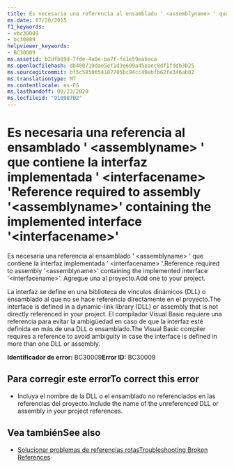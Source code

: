 ```yaml
---
title: Es necesaria una referencia al ensamblado ' <assemblyname> ' que contiene la interfaz implementada ' <interfacename> '
ms.date: 07/20/2015
f1_keywords:
- vbc30009
- bc30009
helpviewer_keywords:
- BC30009
ms.assetid: b2dfb89d-7fde-4a8e-ba7f-fe1e59eabaca
ms.openlocfilehash: db480719dae5ef1d3e699a45eaec8df1fddb3b25
ms.sourcegitcommit: bf5c5850654187705bc94cc40ebfb62fe346ab02
ms.translationtype: MT
ms.contentlocale: es-ES
ms.lasthandoff: 09/23/2020
ms.locfileid: "91098702"
---
```

# <a name="reference-required-to-assembly-assemblyname-containing-the-implemented-interface-interfacename"></a><span data-ttu-id="0d271-102">Es necesaria una referencia al ensamblado ' \<assemblyname> ' que contiene la interfaz implementada ' \<interfacename> '</span><span class="sxs-lookup"><span data-stu-id="0d271-102">Reference required to assembly '\<assemblyname>' containing the implemented interface '\<interfacename>'</span></span>

<span data-ttu-id="0d271-103">Es necesaria una referencia al ensamblado ' \<assemblyname> ' que contiene la interfaz implementada ' \<interfacename> '.</span><span class="sxs-lookup"><span data-stu-id="0d271-103">Reference required to assembly '\<assemblyname>' containing the implemented interface '\<interfacename>'.</span></span> <span data-ttu-id="0d271-104">Agregue una al proyecto.</span><span class="sxs-lookup"><span data-stu-id="0d271-104">Add one to your project.</span></span>  
  
 <span data-ttu-id="0d271-105">La interfaz se define en una biblioteca de vínculos dinámicos (DLL) o ensamblado al que no se hace referencia directamente en el proyecto.</span><span class="sxs-lookup"><span data-stu-id="0d271-105">The interface is defined in a dynamic-link library (DLL) or assembly that is not directly referenced in your project.</span></span> <span data-ttu-id="0d271-106">El compilador Visual Basic requiere una referencia para evitar la ambigüedad en caso de que la interfaz esté definida en más de una DLL o ensamblado.</span><span class="sxs-lookup"><span data-stu-id="0d271-106">The Visual Basic compiler requires a reference to avoid ambiguity in case the interface is defined in more than one DLL or assembly.</span></span>  
  
 <span data-ttu-id="0d271-107">**Identificador de error:** BC30009</span><span class="sxs-lookup"><span data-stu-id="0d271-107">**Error ID:** BC30009</span></span>  
  
## <a name="to-correct-this-error"></a><span data-ttu-id="0d271-108">Para corregir este error</span><span class="sxs-lookup"><span data-stu-id="0d271-108">To correct this error</span></span>  
  
- <span data-ttu-id="0d271-109">Incluya el nombre de la DLL o el ensamblado no referenciados en las referencias del proyecto.</span><span class="sxs-lookup"><span data-stu-id="0d271-109">Include the name of the unreferenced DLL or assembly in your project references.</span></span>  
  
## <a name="see-also"></a><span data-ttu-id="0d271-110">Vea también</span><span class="sxs-lookup"><span data-stu-id="0d271-110">See also</span></span>

- [<span data-ttu-id="0d271-111">Solucionar problemas de referencias rotas</span><span class="sxs-lookup"><span data-stu-id="0d271-111">Troubleshooting Broken References</span></span>](/visualstudio/ide/troubleshooting-broken-references)
